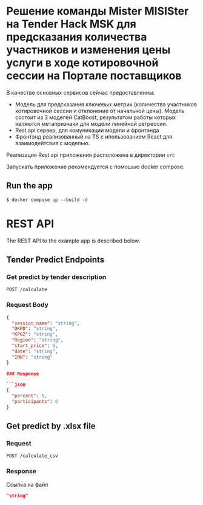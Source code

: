 # Решение команды Mister MISISter на Tender Hack MSK для предсказания количества участников и изменения цены услуги в ходе котировочной сессии на Портале поставщиков

В качестве основных сервисов сейчас предоставленны:

- Модель для предсказания ключевых метрик (количества участников котировочной сессии и отклонение от начальной цены). Модель состоит из 3 моделей CatBoost, результатом работы которых являются метапризнаки для модели линейной регрессии.
- Rest api сервер, для комуникации модели и фронтэнда
- Фронтэнд реализованный на TS с ипользованием React для взаимодейтсвия с 
моделью.

Реализация Rest api приложения расположена в директории `src`

Запускать приложение рекомендуется с помошью docker compose.

## Run the app

    $ docker compose up --build -d

# REST API

The REST API to the example app is described below.

## Tender Predict Endpoints

### Get predict by tender description

`POST /calculate`

### Request Body
```json
{
  "session_name": "string",
  "OKPD": "string",
  "KPGZ": "string",
  "Region": "string",
  "start_price": 0,
  "date": "string",
  "INN": "string"
}

### Response

```json
{
  "percent": 0,
  "participants": 0
}
```

## Get predict by .xlsx file

### Request

`POST /calculate_csv`

### Response
Ссылка на файл
```json
"string"
```
